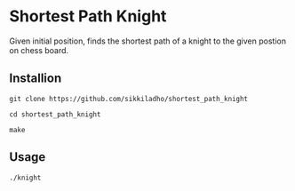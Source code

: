 # Shortest Path Knight
Given initial position, finds the shortest path of a knight to the given postion on chess board.

## Installion
`git clone https://github.com/sikkiladho/shortest_path_knight`

`cd shortest_path_knight`

`make`

## Usage
`./knight`
